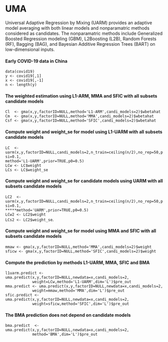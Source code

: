 # UMA
Universal Adaptive Regression by Mixing (UARM) provides an adaptive model averaging with both linear models and nonparamatric methods considered as candidates. The nonparamatric methods include Generalized Boosted Regression modeling (GBM), L2Boosting (L2B), Random Forests (RF), Bagging (BAG), and Bayesian Additive Regression Trees (BART) on low-dimensional inputs.

#### Early COVID-19 data in China
`data(covid19)`  
`y <- covid19[,1]`  
`x <- covid19[,-1]`  
`n <- length(y)`  

#### The weighted estimation using L1-ARM, MMA and SFIC with all subsets candidate models
`Cl  <- gma(x,y,factorID=NULL,method='L1-ARM',candi_models=2)$wbetahat`  
`Cm  <- gma(x,y,factorID=NULL,method='MMA',candi_models=2)$wbetahat`  
`Csf <- gma(x,y,factorID=NULL,method='SFIC',candi_models=2)$wbetahat`  

#### Compute weight and weight_se for model using L1-UARM with all subsets candidate models
`LC  <- uarm(x,y,factorID=NULL,candi_models=2,n_train=ceiling(n/2),no_rep=50,psi=0.1,`  
`method='L1-UARM',prior=TRUE,p0=0.5)`    
`LCw <- LC$weight`    
`LCs <- LC$weight_se`  

#### Compute weight and weight_se for candidate models using UARM with all subsets candidate models
`LC2  <- uarm(x,y,factorID=NULL,candi_models=2,n_train=ceiling(n/2),no_rep=50,psi=0.1,`  
`*****method='UARM',prior=TRUE,p0=0.5)`    
`LCw2 <- LC2$weight`    
`LCs2 <- LC2$weight_se`. 

#### Compute weight and weight_se for model using MMA and SFIC with all subsets candidate models
`mmaw <- gma(x,y,factorID=NULL,method='MMA',candi_models=2)$weight`    
`sficw <- gma(x,y,factorID=NULL,method='SFIC',candi_models=2)$weight`  

#### Compute the prediction by methods L1-UARM, MMA, SFIC and BMA
`l1uarm.predict <- uma.predict(x,y,factorID=NULL,newdata=x,candi_models=2,`  
`            weight=LCw,method='L1-UARM',dim='L')$pre_out`    
`mma.predict <- uma.predict(x,y,factorID=NULL,newdata=x,candi_models=2,`  
`            weight=mmaw,method='MMA',dim='L')$pre_out`  
`sfic.predict <- uma.predict(x,y,factorID=NULL,newdata=x,candi_models=2,`  
`            weight=sficw,method='SFIC',dim='L')$pre_out`  

#### The BMA prediction does not depend on candidate models
`bma.predict  <- uma.predict(x,y,factorID=NULL,newdata=x,candi_models=2,`  
`            method='BMA',dim='L')$pre_out`
